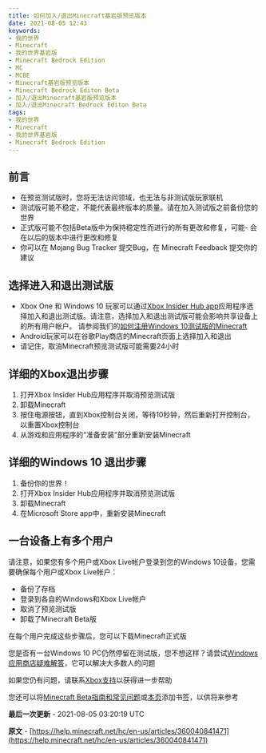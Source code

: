 ```yaml
---
title: 如何加入/退出Minecraft基岩版预览版本
date: 2021-08-05 12:43
keywords:
- 我的世界
- Minecraft
- 我的世界基岩版
- Minecraft Bedrock Edition
- MC
- MCBE
- Minecraft基岩版预览版本
- Minecraft Bedrock Editon Beta
- 加入/退出Minecraft基岩版预览版本
- 加入/退出Minecraft Bedrock Editon Beta
tags:
- 我的世界
- Minecraft
- 我的世界基岩版
- Minecraft Bedrock Edition
---
```


## 前言
- 在预览测试版时，您将无法访问领域，也无法与非测试版玩家联机
- 测试版可能不稳定，不能代表最终版本的质量。请在加入测试版之前备份您的世界
- 正式版可能不包括Beta版中为保持稳定性而进行的所有更改和修复，可能- 会在以后的版本中进行更改和修复
- 你可以在 Mojang Bug Tracker 提交Bug，在 Minecraft Feedback 提交你的建议

## 选择进入和退出测试版
- Xbox One 和 Windows 10 玩家可以通过[Xbox Insider Hub app](https://support.xbox.com/en-US/help/account-profile/manage-account/xbox-insider-hub)应用程序选择加入和退出测试版。请注意，选择加入和退出测试版可能会影响共享设备上的所有用户帐户。 请参阅我们的[如何注册Windows 10测试版的Minecraft](https://www.youtube.com/watch?v=VcpNfG_3irw)
- Android玩家可以在谷歌Play商店的Minecraft页面上选择加入和退出
- 请记住，取消Minecraft预览测试版可能需要24小时

## 详细的Xbox退出步骤
1. 打开Xbox Insider Hub应用程序并取消预览测试版
2. 卸载Minecraft
3. 按住电源按钮，直到Xbox控制台关闭，等待10秒钟，然后重新打开控制台，以重置Xbox控制台
4. 从游戏和应用程序的“准备安装”部分重新安装Minecraft

## 详细的Windows 10 退出步骤
1. 备份你的世界！
2. 打开Xbox Insider Hub应用程序并取消预览测试版
3. 卸载Minecraft
4. 在Microsoft Store app中，重新安装Minecraft

## 一台设备上有多个用户 
请注意，如果您有多个用户或Xbox Live帐户登录到您的Windows 10设备，您需要确保每个用户或Xbox Live帐户：

- 备份了存档
- 登录到各自的Windows和Xbox Live帐户
- 取消了预览测试版
- 卸载了Minecraft Beta版

在每个用户完成这些步骤后，您可以下载Minecraft正式版

您是否有一台Windows 10 PC仍然停留在测试版，您不想这样？请尝试[Windows应用商店疑难解答](https://support.microsoft.com/en-us/help/4027498/microsoft-store-fix-problems-with-apps%20support.microsoft.com)，它可以解决大多数人的问题

如果您仍有问题，请联系[Xbox支持](http://support.xbox.com/)以获得进一步帮助

您还可以将[Minecraft Beta指南和常见问题](http://aka.ms/MinecraftXIP)或[本页](#)添加书签，以供将来参考

__最后一次更新__ - 2021-08-05 03:20:19 UTC

__原文__ - [https://help.minecraft.net/hc/en-us/articles/360040841471](https://help.minecraft.net/hc/en-us/articles/360040841471)
